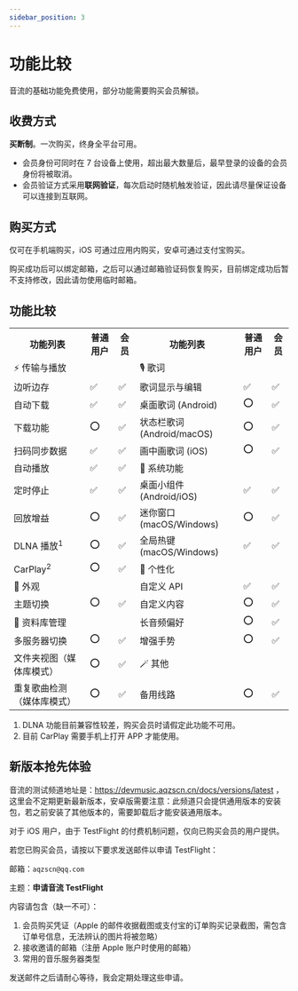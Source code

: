 ```yaml
---
sidebar_position: 3
---
```


# 功能比较

音流的基础功能免费使用，部分功能需要购买会员解锁。

## 收费方式

**买断制**。一次购买，终身全平台可用。

- 会员身份可同时在 7 台设备上使用，超出最大数量后，最早登录的设备的会员身份将被取消。
- 会员验证方式采用**联网验证**，每次启动时随机触发验证，因此请尽量保证设备可以连接到互联网。

## 购买方式

仅可在手机端购买，iOS 可通过应用内购买，安卓可通过支付宝购买。

购买成功后可以绑定邮箱，之后可以通过邮箱验证码恢复购买，目前绑定成功后暂不支持修改，因此请勿使用临时邮箱。

## 功能比较

<table>
  <tr>
    <th>功能列表</th>
    <th>普通用户</th>
    <th>会员</th>
    <th>功能列表</th>
    <th>普通用户</th>
    <th>会员</th>
  </tr>
  <tr>
    <td colspan="3" class="text-center text-bold">⚡️ 传输与播放</td>
    <td colspan="3" class="text-center text-bold">🎙️ 歌词</td>
  </tr>
  <tr>
    <td>边听边存</td>
    <td>✅</td>
    <td>✅</td>
    <td>歌词显示与编辑</td>
    <td>✅</td>
    <td>✅</td>
  </tr>
  <tr>
    <td>自动下载</td>
    <td>✅</td>
    <td>✅</td>
    <td>桌面歌词 (Android)</td>
    <td>⭕️</td>
    <td>✅</td>
  </tr>
  <tr>
    <td>下载功能</td>
    <td>⭕️</td>
    <td>✅</td>
    <td>状态栏歌词 (Android/macOS)</td>
    <td>⭕️</td>
    <td>✅</td>
  </tr>
  <tr>
    <td>扫码同步数据</td>
    <td>✅</td>
    <td>✅</td>
    <td>画中画歌词 (iOS)</td>
    <td>⭕️</td>
    <td>✅</td>
  </tr>
  <tr>
    <td>自动播放</td>
    <td>✅</td>
    <td>✅</td>
    <td colspan="3" class="text-center text-bold">📱 系统功能</td>
  </tr>
  <tr>
    <td>定时停止</td>
    <td>✅</td>
    <td>✅</td>
    <td>桌面小组件 (Android/iOS)</td>
    <td>✅</td>
    <td>✅</td>
  </tr>
  <tr>
    <td>回放增益</td>
    <td>⭕️</td>
    <td>✅</td>
    <td>迷你窗口 (macOS/Windows)</td>
    <td>⭕️</td>
    <td>✅</td>
  </tr>
  <tr>
    <td>DLNA 播放<sup>1</sup></td>
    <td>⭕️</td>
    <td>✅</td>
    <td>全局热键 (macOS/Windows)</td>
    <td>✅</td>
    <td>✅</td>
  </tr>
  <tr>
    <td>CarPlay<sup>2</sup></td>
    <td>⭕️</td>
    <td>✅</td>
    <td colspan="3" class="text-center text-bold">🎈 个性化</td>
  </tr>
  <tr>
    <td colspan="3" class="text-center text-bold">🌈 外观</td>
    <td>自定义 API</td>
    <td>✅</td>
    <td>✅</td>
  </tr>
  <tr>
    <td>主题切换</td>
    <td>⭕️</td>
    <td>✅</td>
    <td>自定义内容</td>
    <td>⭕️</td>
    <td>✅</td>
  </tr>
  <tr>
    <td colspan="3" class="text-center text-bold">📁 资料库管理</td>
    <td>长音频偏好</td>
    <td>⭕️</td>
    <td>✅</td>
  </tr>
  <tr>
    <td>多服务器切换</td>
    <td>⭕️</td>
    <td>✅</td>
    <td>增强手势</td>
    <td>⭕️</td>
    <td>✅</td>
  </tr>
  <tr>
    <td>文件夹视图（媒体库模式）</td>
    <td>⭕️</td>
    <td>✅</td>
    <td colspan="3" class="text-center text-bold">🪄 其他</td>
  </tr>
  <tr>
    <td>重复歌曲检测（媒体库模式）</td>
    <td>⭕️</td>
    <td>✅</td>
    <td>备用线路</td>
    <td>⭕️</td>
    <td>✅</td>
  </tr>
</table>

1. DLNA 功能目前兼容性较差，购买会员时请假定此功能不可用。
2. 目前 CarPlay 需要手机上打开 APP 才能使用。

## 新版本抢先体验

音流的测试频道地址是：https://devmusic.aqzscn.cn/docs/versions/latest ，这里会不定期更新最新版本，安卓版需要注意：此频道只会提供通用版本的安装包，若之前安装了其他版本的，需要卸载后才能安装通用版本。

对于 iOS 用户，由于 TestFlight 的付费机制问题，仅向已购买会员的用户提供。

若您已购买会员，请按以下要求发送邮件以申请 TestFlight：

邮箱：`aqzscn@qq.com`

主题：**申请音流 TestFlight**

内容请包含（缺一不可）：

1. 会员购买凭证（Apple 的邮件收据截图或支付宝的订单购买记录截图，需包含订单号信息，无法辨认的图片将被忽略）
2. 接收邀请的邮箱（注册 Apple 账户时使用的邮箱）
3. 常用的音乐服务器类型

发送邮件之后请耐心等待，我会定期处理这些申请。